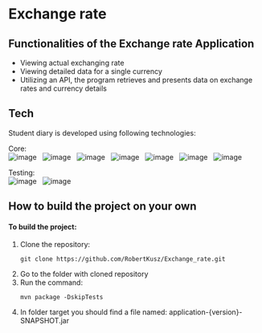 # Exchange rate

## Functionalities of the Exchange rate Application
* Viewing actual exchanging rate
* Viewing detailed data for a single currency
* Utilizing an API, the program retrieves and presents data on exchange rates and currency details


## Tech

Student diary is developed using following technologies: <br>

Core: <br>
![image](https://img.shields.io/badge/17-Java-orange?style=for-the-badge) &nbsp;
![image](https://img.shields.io/badge/apache_maven-C71A36?style=for-the-badge&logo=apachemaven&logoColor=white) &nbsp;
![image](https://img.shields.io/badge/Spring_Boot-F2F4F9?style=for-the-badge&logo=spring) &nbsp;
![image](https://img.shields.io/badge/MySQL-F2F4F9?style=for-the-badge&logo=MySql&logoColor=blue) &nbsp;
![image](https://img.shields.io/badge/HTML-ff8000?style=for-the-badge&logo=HTML5&logoColor=white) &nbsp;
![image](https://img.shields.io/badge/CSS-2965f1?style=for-the-badge&logo=CSS3&logoColor=white) &nbsp;
![image](https://img.shields.io/badge/Thymeleaf-1a611e?style=for-the-badge&logo=Thymeleaf&logoColor=white) &nbsp;


Testing:<br>
![image](https://img.shields.io/badge/Junit5-25A162?style=for-the-badge&logo=junit5&logoColor=white) &nbsp;
![image](https://img.shields.io/badge/Mockito-78A641?style=for-the-badge) &nbsp;

## How to build the project on your own
#### To build the project:
<ol>
<li>Clone the repository:</li>

```
git clone https://github.com/RobertKusz/Exchange_rate.git
```
<li>Go to the folder with cloned repository</li> 
<li>Run the command:</li>

```
mvn package -DskipTests
```
<li>In folder target you should find a file named: application-{version}-SNAPSHOT.jar</li>
</ol>
